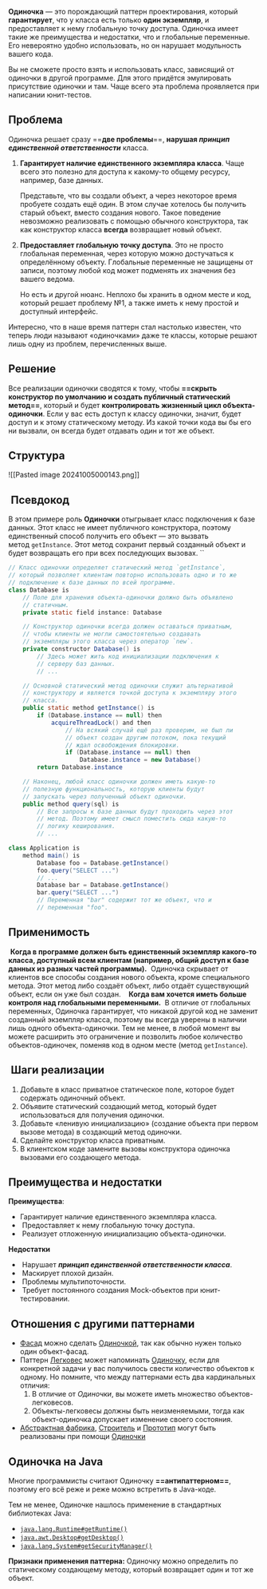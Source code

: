 **Одиночка** — это порождающий паттерн проектирования, который **гарантирует**, что у класса есть только **один экземпляр**, и предоставляет к нему глобальную точку доступа.
Одиночка имеет такие же преимущества и недостатки, что и глобальные переменные. Его невероятно удобно использовать, но он нарушает модульность вашего кода.

Вы не сможете просто взять и использовать класс, зависящий от одиночки в другой программе. Для этого придётся эмулировать присутствие одиночки и там. Чаще всего эта проблема проявляется при написании юнит-тестов.

## Проблема
Одиночка решает сразу ==**две проблемы**==, **нарушая _принцип единственной ответственности_** класса.

1. **Гарантирует наличие единственного экземпляра класса**. Чаще всего это полезно для доступа к какому-то общему ресурсу, например, базе данных.

    Представьте, что вы создали объект, а через некоторое время пробуете создать ещё один. В  этом случае хотелось бы получить старый объект, вместо создания нового.
    Такое поведение невозможно реализовать с помощью обычного конструктора, так как конструктор класса **всегда** возвращает новый объект.

1. **Предоставляет глобальную точку доступа**. Это не просто глобальная переменная, через которую можно достучаться к определённому объекту. Глобальные переменные не защищены от записи, поэтому любой код может подменять их значения без вашего ведома.

    Но есть и другой нюанс. Неплохо бы хранить в одном месте и код, который решает проблему №1, а также иметь к нему простой и доступный интерфейс.

Интересно, что в наше время паттерн стал настолько известен, что теперь люди называют «одиночками» даже те классы, которые решают лишь одну из проблем, перечисленных выше.

## Решение
Все реализации одиночки сводятся к тому, чтобы **==скрыть конструктор по умолчанию и создать публичный статический метод==**, который и будет **контролировать жизненный цикл объекта-одиночки**.
Если у вас есть доступ к классу одиночки, значит, будет доступ и к этому статическому методу. Из какой точки кода вы бы его ни вызвали, он всегда будет отдавать один и тот же объект.

## Структура

![[Pasted image 20241005000143.png]]
##  Псевдокод

В этом примере роль **Одиночки** отыгрывает класс подключения к базе данных.
Этот класс не имеет публичного конструктора, поэтому единственный способ получить его объект — это вызвать метод `getInstance`. Этот метод сохранит первый созданный объект и будет возвращать его при всех последующих вызовах.
``
```java
// Класс одиночки определяет статический метод `getInstance`,
// который позволяет клиентам повторно использовать одно и то же
// подключение к базе данных по всей программе.
class Database is
    // Поле для хранения объекта-одиночки должно быть объявлено
    // статичным.
    private static field instance: Database

    // Конструктор одиночки всегда должен оставаться приватным,
    // чтобы клиенты не могли самостоятельно создавать
    // экземпляры этого класса через оператор `new`.
    private constructor Database() is
        // Здесь может жить код инициализации подключения к
        // серверу баз данных.
        // ...

    // Основной статический метод одиночки служит альтернативой
    // конструктору и является точкой доступа к экземпляру этого
    // класса.
    public static method getInstance() is
        if (Database.instance == null) then
            acquireThreadLock() and then
                // На всякий случай ещё раз проверим, не был ли
                // объект создан другим потоком, пока текущий
                // ждал освобождения блокировки.
                if (Database.instance == null) then
                    Database.instance = new Database()
        return Database.instance

    // Наконец, любой класс одиночки должен иметь какую-то
    // полезную функциональность, которую клиенты будут
    // запускать через полученный объект одиночки.
    public method query(sql) is
        // Все запросы к базе данных будут проходить через этот
        // метод. Поэтому имеет смысл поместить сюда какую-то
        // логику кеширования.
        // ...

class Application is
    method main() is
        Database foo = Database.getInstance()
        foo.query("SELECT ...")
        // ...
        Database bar = Database.getInstance()
        bar.query("SELECT ...")
        // Переменная "bar" содержит тот же объект, что и
        // переменная "foo".
```

## Применимость

 **Когда в программе должен быть единственный экземпляр какого-то класса, доступный всем клиентам (например, общий доступ к базе данных из разных частей программы).**
	 Одиночка скрывает от клиентов все способы создания нового объекта, кроме специального метода. Этот метод либо создаёт объект, либо отдаёт существующий объект, если он уже был создан.
 
 **Когда вам хочется иметь больше контроля над глобальными переменными.**
	 В отличие от глобальных переменных, Одиночка гарантирует, что никакой другой код не заменит созданный экземпляр класса, поэтому вы всегда уверены в наличии лишь одного объекта-одиночки.
	Тем не менее, в любой момент вы можете расширить это ограничение и позволить любое количество объектов-одиночек, поменяв код в одном месте (метод `getInstance`).
##  Шаги реализации

1. Добавьте в класс приватное статическое поле, которое будет содержать одиночный объект.
2. Объявите статический создающий метод, который будет использоваться для получения одиночки.
3. Добавьте «ленивую инициализацию» (создание объекта при первом вызове метода) в создающий метод одиночки.
4. Сделайте конструктор класса приватным.
5. В клиентском коде замените вызовы конструктора одиночка вызовами его создающего метода.

## Преимущества и недостатки
**Преимущества**:
- Гарантирует наличие единственного экземпляра класса.
-  Предоставляет к нему глобальную точку доступа.
-  Реализует отложенную инициализацию объекта-одиночки.

**Недостатки**
-  Нарушает **_принцип единственной ответственности класса_**.
-  Маскирует плохой дизайн.
-  Проблемы мультипоточности.
-  Требует постоянного создания Mock-объектов при юнит-тестировании.

##  Отношения с другими паттернами

- [Фасад](https://refactoring.guru/ru/design-patterns/facade) можно сделать [Одиночкой](https://refactoring.guru/ru/design-patterns/singleton), так как обычно нужен только один объект-фасад.
- Паттерн [Легковес](https://refactoring.guru/ru/design-patterns/flyweight) может напоминать [Одиночку](https://refactoring.guru/ru/design-patterns/singleton), если для конкретной задачи у вас получилось свести количество объектов к одному. Но помните, что между паттернами есть два кардинальных отличия:    
	1. В отличие от _Одиночки_, вы можете иметь множество объектов-легковесов.
    1. Объекты-легковесы должны быть неизменяемыми, тогда как объект-одиночка допускает изменение своего состояния.
- [Абстрактная фабрика](https://refactoring.guru/ru/design-patterns/abstract-factory), [Строитель](https://refactoring.guru/ru/design-patterns/builder) и [Прототип](https://refactoring.guru/ru/design-patterns/prototype) могут быть реализованы при помощи [Одиночки](https://refactoring.guru/ru/design-patterns/singleton)

## **Одиночка** на Java
Многие программисты считают Одиночку **==антипаттерном==**, поэтому его всё реже и реже можно встретить в Java-коде.

Тем не менее, Одиночке нашлось применение в стандартных библиотеках Java:
- [`java.lang.Runtime#getRuntime()`](http://docs.oracle.com/javase/8/docs/api/java/lang/Runtime.html#getRuntime--)
- [`java.awt.Desktop#getDesktop()`](http://docs.oracle.com/javase/8/docs/api/java/awt/Desktop.html#getDesktop--)
- [`java.lang.System#getSecurityManager()`](http://docs.oracle.com/javase/8/docs/api/java/lang/System.html#getSecurityManager--)

**Признаки применения паттерна:** Одиночку можно определить по статическому создающему методу, который возвращает один и тот же объект.